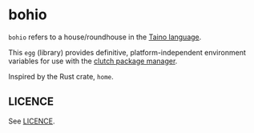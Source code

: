 # bohio

`bohio` refers to a house/roundhouse in the [Taino language](https://en.wikipedia.org/wiki/Ta%C3%ADno_language). 

This `egg` (library) provides definitive, platform-independent environment variables for use with the [clutch package manager]().

Inspired by the Rust crate, `home`.


## LICENCE

See [LICENCE](LICENSE.md).
